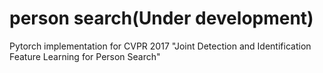 # person search(Under development)

Pytorch implementation for CVPR 2017 "Joint Detection and Identification Feature Learning for Person Search"
